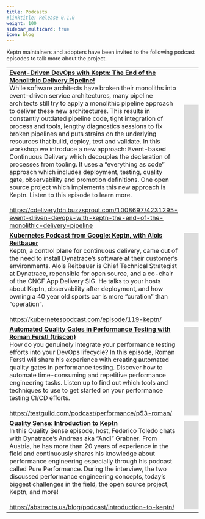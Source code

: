 ```yaml
---
title: Podcasts
#linktitle: Release 0.1.0
weight: 100
sidebar_multicard: true
icon: blog
---
```

 
Keptn maintainers and adopters have been invited to the following podcast episodes to talk more about the project. 

| | |
| --- | --- |
| [**Event-Driven DevOps with Keptn: The End of the Monolithic Delivery Pipeline!**](https://cdeliveryfdn.buzzsprout.com/1008697/4231295-event-driven-devops-with-keptn-the-end-of-the-monolithic-delivery-pipeline)<br>While software architects have broken their monoliths into event-driven service architectures, many pipeline architects still try to apply a monolithic pipeline approach to deliver these new architectures. This results in constantly outdated pipeline code, tight integration of process and tools, lengthy diagnostics sessions to fix broken pipelines and puts strains on the underlying resources that build, deploy, test and validate. In this workshop we introduce a new approach: Event-based Continuous Delivery which decouples the declaration of processes from tooling. It uses a “everything as code” approach which includes deployment, testing, quality gate, observability and promotion definitions. One open source project which implements this new approach is Keptn. Listen to this episode to learn more.<br><br>https://cdeliveryfdn.buzzsprout.com/1008697/4231295-event-driven-devops-with-keptn-the-end-of-the-monolithic-delivery-pipeline | <iframe src="https://open.spotify.com/embed-podcast/episode/2BgNQBoBiMP41rxUQrYhci" width="500" height="232" frameborder="0" allowtransparency="true" allow="encrypted-media"></iframe> |
| [**Kubernetes Podcast from Google: Keptn, with Alois Reitbauer**](https://kubernetespodcast.com/episode/119-keptn/)<br>Keptn, a control plane for continuous delivery, came out of the need to install Dynatrace’s software at their customer’s environments. Alois Reitbauer is Chief Technical Strategist at Dynatrace, reponsible for open source, and a co-chair of the CNCF App Delivery SIG. He talks to your hosts about Keptn, observability after deployment, and how owning a 40 year old sports car is more “curation” than “operation”.<br><br>https://kubernetespodcast.com/episode/119-keptn/ | <iframe src="https://open.spotify.com/embed-podcast/episode/2aujvK9AchmaZi1G4AOtoi" width="100%" height="232" frameborder="0" allowtransparency="true" allow="encrypted-media"></iframe> |
| [**Automated Quality Gates in Performance Testing with Roman Ferstl (triscon)**](https://testguild.com/podcast/performance/p53-roman)<br>How do you genuinely integrate your performance testing efforts into your DevOps lifecycle? In this episode, Roman Ferstl will share his experience with creating automated quality gates in performance testing. Discover how to automate time-consuming and repetitive performance engineering tasks. Listen up to find out which tools and techniques to use to get started on your performance testing CI/CD efforts.<br><br>https://testguild.com/podcast/performance/p53-roman/ | <iframe src="https://open.spotify.com/embed-podcast/episode/1OG3kRIxBo06fjry1tRYP8" width="100%" height="232" frameborder="0" allowtransparency="true" allow="encrypted-media"></iframe> |
| [**Quality Sense: Introduction to Keptn**](https://abstracta.us/blog/podcast/introduction-to-keptn/)<br>In this Quality Sense episode, host, Federico Toledo chats with Dynatrace’s Andreas aka “Andi” Grabner. From Austria, he has more than 20 years of experience in the field and continuously shares his knowledge about performance engineering especially through his podcast called Pure Performance. During the interview, the two discussed performance engineering concepts, today’s biggest challenges in the field, the open source project, Keptn, and more!<br><br>https://abstracta.us/blog/podcast/introduction-to-keptn/ | <iframe src="https://open.spotify.com/embed-podcast/episode/0Y4mYNgwizSP0MjppguGMT" width="100%" height="232" frameborder="0" allowtransparency="true" allow="encrypted-media"></iframe> |

